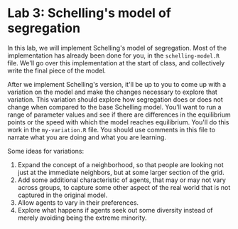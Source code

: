 # Lab 3: Schelling's model of segregation

In this lab, we will implement Schelling's model of segregation. Most of the implementation has already been done for you, in the `schelling-model.R` file. We'll go over this implementation at the start of class, and collectively write the final piece of the model.

After we implement Schelling's version, it'll be up to you to come up with a variation on the model and make the changes necessary to explore that variation. This variation should explore how segregation does or does not change when compared to the base Schelling model. You'll want to run a range of parameter values and see if there are differences in the equilibrium points or the speed with which the model reaches equilibrium. You'll do this work in the `my-variation.R` file. You should use comments in this file to narrate what you are doing and what you are learning.

Some ideas for variations:

1. Expand the concept of a neighborhood, so that people are looking not just at the immediate neighbors, but at some larger section of the grid.
2. Add some additional characteristic of agents, that may or may not vary across groups, to capture some other aspect of the real world that is not captured in the original model.
3. Allow agents to vary in their preferences.
4. Explore what happens if agents seek out some diversity instead of merely avoiding being the extreme minority.

